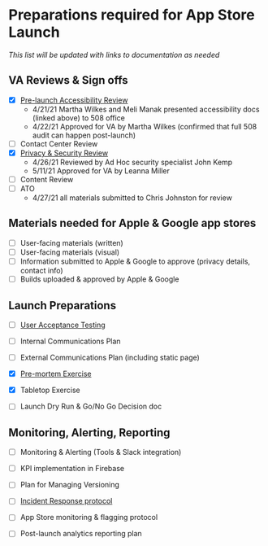 # Preparations required for App Store Launch
_This list will be updated with links to documentation as needed_

## VA Reviews & Sign offs

- [x] [Pre-launch Accessibility Review](https://github.com/department-of-veterans-affairs/va.gov-team/blob/master/products/va-mobile-app/product/MVP-launch/accessibility-documentation.md)
  - 4/21/21 Martha Wilkes and Meli Manak presented accessibility docs (linked above) to 508 office
  - 4/22/21 Approved for VA by Martha Wilkes (confirmed that full 508 audit can happen post-launch)
- [ ] Contact Center Review
- [X] [Privacy & Security Review](https://github.com/department-of-veterans-affairs/va.gov-team/blob/master/products/va-mobile-app/product/MVP-launch/privacy-security-review.md)
  - 4/26/21 Reviewed by Ad Hoc security specialist John Kemp
  - 5/11/21 Approved for VA by Leanna Miller
- [ ] Content Review
- [ ] ATO
  - 4/27/21 all materials submitted to Chris Johnston for review

## Materials needed for Apple & Google app stores
- [ ] User-facing materials (written)
- [ ] User-facing materials (visual)
- [ ] Information submitted to Apple & Google to approve (privacy details, contact info)
- [ ] Builds uploaded & approved by Apple & Google

## Launch Preparations
- [ ] [User Acceptance Testing](https://github.com/department-of-veterans-affairs/va.gov-team/tree/master/products/va-mobile-app/testing/uat)
- [ ] Internal Communications Plan
- [ ] External Communications Plan (including static page)
- [X] [Pre-mortem Exercise](https://github.com/department-of-veterans-affairs/va.gov-team/blob/master/products/va-mobile-app/product/MVP-launch/Launch-Risk-Mitigation-Strategies.md)
- [X] Tabletop Exercise
- [ ] Launch Dry Run & Go/No Go Decision doc


## Monitoring, Alerting, Reporting
- [ ] Monitoring & Alerting (Tools & Slack integration)
- [ ] KPI implementation in Firebase
- [ ] Plan for Managing Versioning
- [ ] [Incident Response protocol](https://github.com/department-of-veterans-affairs/va.gov-team/blob/master/products/va-mobile-app/operations/README.md)
- [ ] App Store monitoring & flagging protocol
- [ ] Post-launch analytics reporting plan

  
